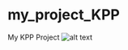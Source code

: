# my_project_KPP
My KPP Project
![alt text](https://github.com/orbit1123/my_project_KPP/blob/master/scr_1.jpg)
